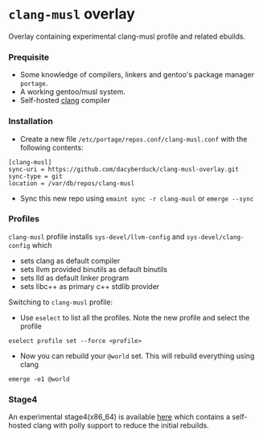# `clang-musl` overlay
Overlay containing experimental clang-musl profile and related ebuilds.

### Prequisite
  - Some knowledge of compilers, linkers and gentoo's package manager `portage`.
  - A working gentoo/musl system.
  - Self-hosted [clang](https://wiki.gentoo.org/wiki/Clang#Bootstrapping_the_Clang_toolchain) compiler

### Installation
  - Create a new file `/etc/portage/repos.conf/clang-musl.conf` with the following contents:
```
[clang-musl]
sync-uri = https://github.com/dacyberduck/clang-musl-overlay.git
sync-type = git
location = /var/db/repos/clang-musl
```
  - Sync this new repo using `emaint sync -r clang-musl` or `emerge --sync`

### Profiles
`clang-musl` profile installs `sys-devel/llvm-config` and `sys-devel/clang-config` which
  - sets clang as default compiler
  - sets llvm provided binutils as default binutils
  - sets lld as default linker program
  - sets libc++ as primary c++ stdlib provider

Switching to `clang-musl` profile:
  - Use `eselect` to list all the profiles. Note the new profile and select the profile
```
eselect profile set --force <profile>
```
  - Now you can rebuild your `@world` set. This will rebuild everything using clang
```
emerge -e1 @world
```

### Stage4
An experimental stage4(x86_64) is available [here](https://github.com/dacyberduck/clang-musl-overlay/releases) which contains a self-hosted clang with polly support to reduce the initial rebuilds.

